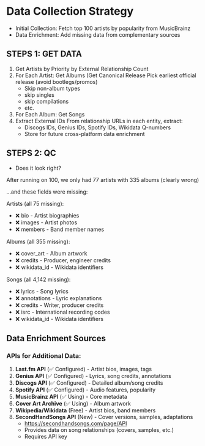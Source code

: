 # Data Collection Strategy

- Initial Collection: Fetch top 100 artists by popularity from MusicBrainz
- Data Enrichment: Add missing data from complementary sources

 ## STEPS 1: GET DATA

1. Get Artists by Priority by External Relationship Count
2. For Each Artist: Get Albums (Get Canonical Release Pick earliest official release (avoid bootlegs/promos)
   - Skip non-album types
   - skip singles
   - skip compilations
   - etc.
3. For Each Album: Get Songs
4. Extract External IDs From relationship URLs in each entity, extract:
   - Discogs IDs, Genius IDs, Spotify IDs, Wikidata Q-numbers
   - Store for future cross-platform data enrichment

## STEPS 2: QC

- Does it look right?

After running on 100, we only had 77 artists with 335 albums (clearly wrong) 

...and these fields were missing:

Artists (all 75 missing):

- ❌ bio - Artist biographies
- ❌ images - Artist photos
- ❌ members - Band member names

Albums (all 355 missing):

- ❌ cover_art - Album artwork
- ❌ credits - Producer, engineer credits
- ❌ wikidata_id - Wikidata identifiers

Songs (all 4,142 missing):

- ❌ lyrics - Song lyrics
- ❌ annotations - Lyric explanations
- ❌ credits - Writer, producer credits
- ❌ isrc - International recording codes
- ❌ wikidata_id - Wikidata identifiers

## Data Enrichment Sources

### APIs for Additional Data:
1. **Last.fm API** (✅ Configured) - Artist bios, images, tags
2. **Genius API** (✅ Configured) - Lyrics, song credits, annotations  
3. **Discogs API** (✅ Configured) - Detailed album/song credits
4. **Spotify API** (✅ Configured) - Audio features, popularity
5. **MusicBrainz API** (✅ Using) - Core metadata
6. **Cover Art Archive** (✅ Using) - Album artwork
7. **Wikipedia/Wikidata** (Free) - Artist bios, band members
8. **SecondHandSongs API** (New) - Cover versions, samples, adaptations
   - https://secondhandsongs.com/page/API
   - Provides data on song relationships (covers, samples, etc.)
   - Requires API key
